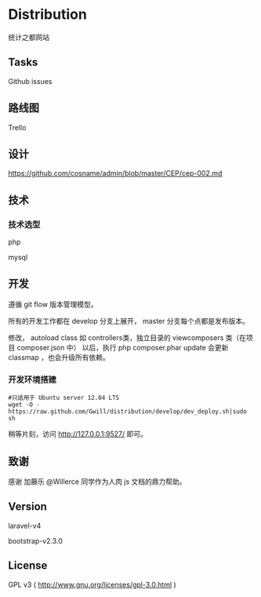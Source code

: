 # Distribution

统计之都网站

## Tasks

Github issues

## 路线图

Trello

## 设计

https://github.com/cosname/admin/blob/master/CEP/cep-002.md

## 技术

### 技术选型

php

mysql

## 开发

遵循 git flow 版本管理模型。

所有的开发工作都在 develop 分支上展开， master 分支每个点都是发布版本。

修改， autoload class 如 controllers类，独立目录的 viewcomposers 类（在项目 composer.json 中） 以后，执行 php composer.phar update 会更新 classmap ，也会升级所有依赖。

### 开发环境搭建

    #只适用于 Ubuntu server 12.04 LTS
    wget -O - https://raw.github.com/Gwill/distribution/develop/dev_deploy.sh|sudo sh

稍等片刻，访问 http://127.0.0.1:9527/ 即可。

## 致谢

感谢 加藤乐 @Willerce 同学作为人肉 js 文档的鼎力帮助。

## Version

laravel-v4

bootstrap-v2.3.0

## License 

GPL v3 ( http://www.gnu.org/licenses/gpl-3.0.html )